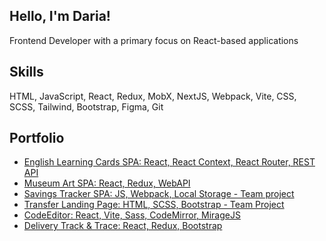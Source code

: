 ## Hello, I'm Daria! 

Frontend Developer with a primary focus on React-based applications

## Skills

HTML, JavaScript, React, Redux, MobX, NextJS, Webpack, Vite, CSS, SCSS, Tailwind, Bootstrap, Figma, Git

## Portfolio

+ [English Learning Cards SPA: React, React Context, React Router, REST API](https://github.com/DariaSch167/en_memo_spa)
+ [Museum Art SPA: React, Redux, WebAPI](https://github.com/DariaSch167/museum-art_spa)
+ [Savings Tracker SPA: JS, Webpack, Local Storage - Team project](https://github.com/DariaSch167/VTB-API)
+ [Transfer Landing Page: HTML, SCSS, Bootstrap - Team Project](https://github.com/DariaSch167/ITGS_79_1_Transfer)
+ [CodeEditor: React, Vite, Sass, CodeMirror, MirageJS](https://github.com/DariaSch167/code-editor-test)
+ [Delivery Track & Trace: React, Redux, Bootstrap](https://github.com/DariaSch167/ftek_test-task)


<!---
DariaSch167/DariaSch167 is a ✨ special ✨ repository because its `README.md` (this file) appears on your GitHub profile.
You can click the Preview link to take a look at your changes.
--->
